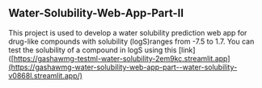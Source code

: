 ## Water-Solubility-Web-App-Part-II

This  project is used to develop a water solubility prediction web app for drug-like compounds with solubility (logS)ranges from -7.5 to 1.7. 
You can test the solubility of a compound in logS using this [link]([https://gashawmg-testml-water-solubility-2em9kc.streamlit.app](https://gashawmg-water-solubility-web-app-part--water-solubility-v0868l.streamlit.app/)
